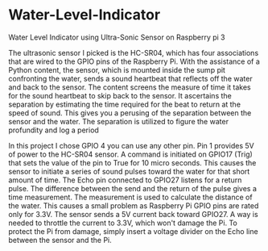 # Water-Level-Indicator

Water Level Indicator using Ultra-Sonic Sensor on Raspberry pi 3

The ultrasonic sensor I picked is the HC-SR04, which has four associations that are wired to the GPIO pins of the Raspberry Pi. With the assistance of a Python content, the sensor, which is mounted inside the sump pit confronting the water, sends a sound heartbeat that reflects off the water and back to the sensor. The content screens the measure of time it takes for the sound heartbeat to skip back to the sensor. It ascertains the separation by estimating the time required for the beat to return at the speed of sound. This gives you a perusing of the separation between the sensor and the water. The separation is utilized to figure the water profundity and log a period

In this project I chose GPIO 4 you can use any other pin.
Pin 1 provides 5V of power to the HC-SR04 sensor. A command is initiated on GPIO17 (Trig) that sets the value of the pin to True for 10 micro seconds. This causes the sensor to initiate a series of sound pulses toward the water for that short amount of time. The Echo pin connected to GPIO27 listens for a return pulse. The difference between the send and the return of the pulse gives a time measurement. The measurement is used to calculate the distance of the water.
This causes a small problem as Raspberry Pi GPIO pins are rated only for 3.3V. The sensor sends a 5V current back toward GPIO27. A way is needed to throttle the current to 3.3V, which won't damage the Pi. To protect the Pi from damage, simply insert a voltage divider on the Echo line between the sensor and the Pi.
